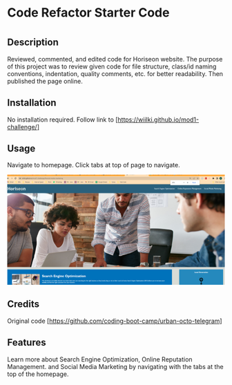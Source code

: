 # Code Refactor Starter Code
# <mod1-challenge>

## Description

Reviewed, commented, and edited code for Horiseon website. The purpose of this project was to review given code for file structure, class/id naming conventions, indentation, quality comments, etc. for better readability. Then published the page online.


## Installation

No installation required. Follow link to [https://wiilki.github.io/mod1-challenge/]

## Usage

Navigate to homepage. Click tabs at top of page to navigate.

![screenshot](assets/images/mod1.png)

## Credits

Original code [https://github.com/coding-boot-camp/urban-octo-telegram]


## Features

Learn more about Search Engine Optimization, Online Reputation Management. and Social Media Marketing by navigating with the tabs at the top of the homepage.